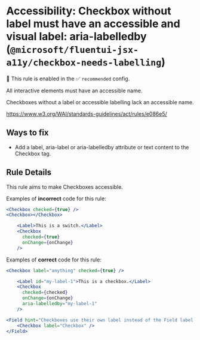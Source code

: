 # Accessibility: Checkbox without label must have an accessible and visual label: aria-labelledby (`@microsoft/fluentui-jsx-a11y/checkbox-needs-labelling`)

💼 This rule is enabled in the ✅ `recommended` config.

<!-- end auto-generated rule header -->

All interactive elements must have an accessible name.

Checkboxes without a label or accessible labelling lack an accessible name.

<https://www.w3.org/WAI/standards-guidelines/act/rules/e086e5/>

## Ways to fix

-   Add a label, aria-label or aria-labelledby attribute or text content to the Checkbox tag.

## Rule Details

This rule aims to make Checkboxes accessible.

Examples of **incorrect** code for this rule:

```jsx
<Checkbox checked={true} />
<Checkbox></Checkbox>
```

```jsx
    <Label>This is a switch.</Label>
    <Checkbox
      checked={true}
      onChange={onChange}
    />
```

Examples of **correct** code for this rule:

```jsx
<Checkbox label="anything" checked={true} />
```

```jsx
    <Label id="my-label-1">This is a checkbox.</Label>
    <Checkbox
      checked={checked}
      onChange={onChange}
      aria-labelledby="my-label-1"
    />
```

```jsx
<Field hint="Checkboxes use their own label instead of the Field label.">
    <Checkbox label="Checkbox" />
</Field>
```
